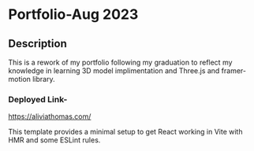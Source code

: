 # Portfolio-Aug 2023

## Description
This is a rework of my portfolio following my graduation to reflect my knowledge in learning 3D model implimentation and Three.js and framer-motion library. 

### Deployed Link-
https://aliviathomas.com/

This template provides a minimal setup to get React working in Vite with HMR and some ESLint rules.
